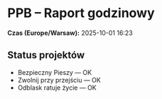 # PPB – Raport godzinowy
**Czas (Europe/Warsaw):** 2025-10-01 16:23

## Status projektów
- Bezpieczny Pieszy — OK
- Zwolnij przy przejściu — OK
- Odblask ratuje życie — OK

